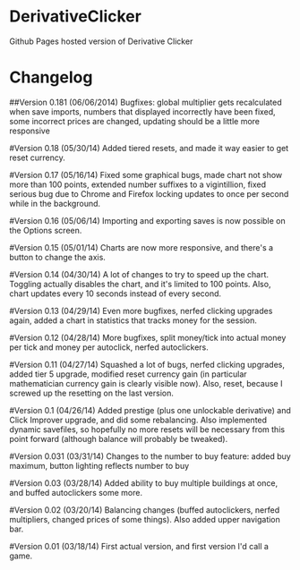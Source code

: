 DerivativeClicker
=================

Github Pages hosted version of Derivative Clicker


Changelog
=========

##Version 0.181 (06/06/2014)
Bugfixes: global multiplier gets recalculated when save imports, numbers that displayed incorrectly have been fixed, some incorrect prices are changed, updating should be a little more responsive

#Version 0.18 (05/30/14)
Added tiered resets, and made it way easier to get reset currency.

#Version 0.17 (05/16/14)
Fixed some graphical bugs, made chart not show more than 100 points, extended number suffixes to a vigintillion, fixed serious bug due to Chrome and Firefox locking updates to once per second while in the background.

#Version 0.16 (05/06/14)
Importing and exporting saves is now possible on the Options screen.

#Version 0.15 (05/01/14)
Charts are now more responsive, and there's a button to change the axis.

#Version 0.14 (04/30/14)
A lot of changes to try to speed up the chart. Toggling actually disables the chart, and it's limited to 100 points. Also, chart updates every 10 seconds instead of every second.

#Version 0.13 (04/29/14)
Even more bugfixes, nerfed clicking upgrades again, added a chart in statistics that tracks money for the session.

#Version 0.12 (04/28/14)
More bugfixes, split money/tick into actual money per tick and money per autoclick, nerfed autoclickers.

#Version 0.11 (04/27/14)
Squashed a lot of bugs, nerfed clicking upgrades, added tier 5 upgrade, modified reset currency gain (in particular mathematician currency gain is clearly visible now). Also, reset, because I screwed up the resetting on the last version.

#Version 0.1 (04/26/14)
Added prestige (plus one unlockable derivative) and Click Improver upgrade, and did some rebalancing. Also implemented dynamic savefiles, so hopefully no more resets will be necessary from this point forward (although balance will probably be tweaked).

#Version 0.031 (03/31/14)
Changes to the number to buy feature: added buy maximum, button lighting reflects number to buy

#Version 0.03 (03/28/14)
Added ability to buy multiple buildings at once, and buffed autoclickers some more.

#Version 0.02 (03/20/14)
Balancing changes (buffed autoclickers, nerfed multipliers, changed prices of some things). Also added upper navigation bar.

#Version 0.01 (03/18/14)
First actual version, and first version I'd call a game.
